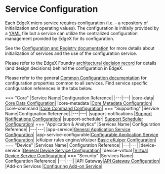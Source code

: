 # Service Configuration

Each EdgeX micro service requires configuration (i.e. - a repository of initialization and operating values).  The configuration is initially provided by a [YAML](https://en.wikipedia.org/wiki/YAML) file but a service can utilize the centralized configuration management provided by EdgeX for its configuration. 

See the [Configuration and Registry documentation](../microservices/configuration/ConfigurationAndRegistry.md) for more details about initialization of services and the use of the configuration service.  

Please refer to the EdgeX Foundry [architectural decision record](https://github.com/edgexfoundry/edgex-docs/blob/master/docs_src/design/adr/0005-Service-Self-Config.md) for details (and design decisions) behind the configuration in EdgeX.

Please refer to the general [Common Configuration documentation](../microservices/configuration/CommonConfiguration.md) for configuration properties common to all services.  Find service specific configuration references in the tabs below.

=== "Core"
    |Service Name|Configuration Reference|
    |---|---|
    |core-data|	[Core Data Configuration](../microservices/core/data/Ch-CoreData.md#configuration-properties)|
    |core-metadata	|[Core Metadata Configuration](../microservices/core/metadata/Ch-Metadata.md#configuration-properties)|
    |core-command	|[Core Command Configuration](../microservices/core/command/Ch-Command.md#configuration-properties)|
=== "Supporting"
    |Service Name|Configuration Reference|
    |---|---|
    |support-notifications	|[Support Notifications Configuration](../microservices/support/notifications/Ch-AlertsNotifications.md#configuration-properties)|
    |support-scheduler|	[Support Scheduler Configuration](../microservices/support/scheduler/Ch-Scheduler.md#configuration-properties)|
=== "Application & Analytics"
    |Services Name|	Configuration Reference|
    |---|---|
    |app-service|[General Application Service Configuration](../microservices/application/GeneralAppServiceConfig.md)|
    |app-service-configurable|[Configurable Application Service Configuration](../microservices/application/AppServiceConfigurable.md#getting-started)|
    |eKuiper rules engine/eKuiper|[Basic eKuiper Configuration](https://github.com/lf-edge/ekuiper/blob/7ef3a19366ee1f4537747fdc2e574389225f5d51/docs/en_US/operation/config/configuration_file.md)|
=== "Device"
    |Services Name|	Configuration Reference|
    |---|---|
    |device-service	|[General Device Service Configuration](../microservices/device/Ch-DeviceServices.md#configuration-properties)|
    |device-virtual	|[Virtual Device Service Configuration](../microservices/device/virtual/Ch-VirtualDevice.md#configuration-properties)|
=== "Security"
    |Services Name|	Configuration Reference|
    |---|---|
    |API Gateway|[API Gateway Configuration](../security/Ch-APIGateway.md#configuring-api-gateway)|
    |Add-on Services |[Configuring Add-on Service](../security/Ch-Configuring-Add-On-Services.md)|
